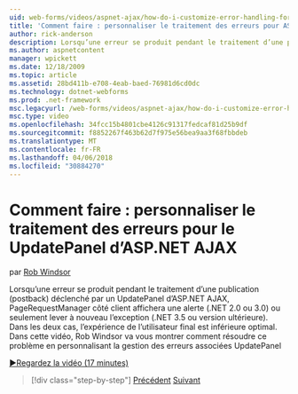 ```yaml
---
uid: web-forms/videos/aspnet-ajax/how-do-i-customize-error-handling-for-the-aspnet-ajax-updatepanel
title: 'Comment faire : personnaliser le traitement des erreurs pour ASP.NET AJAX UpdatePanel | Documents Microsoft'
author: rick-anderson
description: Lorsqu’une erreur se produit pendant le traitement d’une publication (postback) déclenché par un UpdatePanel d’ASP.NET AJAX, PageRequestManager côté client affichera une alerte (. NE....
ms.author: aspnetcontent
manager: wpickett
ms.date: 12/18/2009
ms.topic: article
ms.assetid: 28bd411b-e708-4eab-baed-76981d6cd0dc
ms.technology: dotnet-webforms
ms.prod: .net-framework
msc.legacyurl: /web-forms/videos/aspnet-ajax/how-do-i-customize-error-handling-for-the-aspnet-ajax-updatepanel
msc.type: video
ms.openlocfilehash: 34fcc15b4801cbe4126c91317fedcaf81d25b9df
ms.sourcegitcommit: f8852267f463b62d7f975e56bea9aa3f68fbbdeb
ms.translationtype: MT
ms.contentlocale: fr-FR
ms.lasthandoff: 04/06/2018
ms.locfileid: "30884270"
---
```

<a name="how-do-i-customize-error-handling-for-the-aspnet-ajax-updatepanel"></a>Comment faire : personnaliser le traitement des erreurs pour le UpdatePanel d’ASP.NET AJAX
====================
par [Rob Windsor](https://twitter.com/robwindsor)

Lorsqu’une erreur se produit pendant le traitement d’une publication (postback) déclenché par un UpdatePanel d’ASP.NET AJAX, PageRequestManager côté client affichera une alerte (.NET 2.0 ou 3.0) ou seulement lever à nouveau l’exception (.NET 3.5 ou version ultérieure). Dans les deux cas, l’expérience de l’utilisateur final est inférieure optimal. Dans cette vidéo, Rob Windsor va vous montrer comment résoudre ce problème en personnalisant la gestion des erreurs associées UpdatePanel

[&#9654;Regardez la vidéo (17 minutes)](https://channel9.msdn.com/Blogs/ASP-NET-Site-Videos/how-do-i-customize-error-handling-for-the-aspnet-ajax-updatepanel)

> [!div class="step-by-step"]
> [Précédent](set-up-your-development-environment-for-aspnet-20.md)
> [Suivant](how-do-i-use-aspnet-ajax-client-templates.md)
